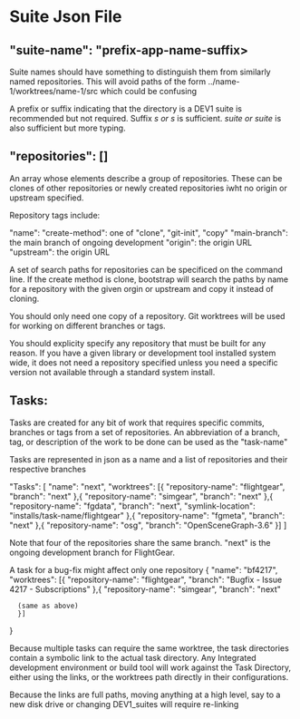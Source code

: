 # Suite Json File 

## "suite-name": "prefix-app-name-suffix>

  Suite names should have something to distinguish them from similarly named repositories.
  This will avoid paths of the form ../name-1/worktrees/name-1/src which could be confusing

  A prefix or suffix indicating that the directory is a DEV1 suite is recommended but not required.
  Suffix _s or s_ is sufficient. _suite or suite_ is also sufficient but more typing.

## "repositories": []

An array whose elements describe a group of repositories.  These can be clones of other repositories or newly created repositories iwht no origin or upstream specified.

  Repository tags include:

  "name":
  "create-method": one of "clone", "git-init", "copy"
  "main-branch":   the main branch of ongoing development
  "origin":        the origin URL
  "upstream":      the origin URL

 A set of search paths for repositories can be specificed on the command line.  If the create method is clone, bootstrap will search the paths by name for a repository with the given orgin or upstream and copy it instead of cloning.

 You should only need one copy of a repository. Git worktrees will be used for working on different branches or tags.

 You should explicity specify any repository that must be built for any reason.  If you have a given library or development tool installed system wide, it does not need a repository specified unless you need a specific version not available through a standard system install.

## Tasks:

Tasks are created for any bit of work that requires specific commits, branches or tags from a set of repositories. An abbreviation of a branch, tag, or description of the work to be done can be used as the "task-name"

Tasks are represented in json as a name and a list of repositories and their respective branches 

"Tasks": [
    "name": "next",
    "worktrees": [{
      "repository-name":  "flightgear",
      "branch":           "next"
      },{
      "repository-name":  "simgear",
      "branch":           "next"
      },{
      "repository-name":  "fgdata",
      "branch":           "next",
      "symlink-location": "installs/task-name/flightgear"
      },{
      "repository-name":  "fgmeta",
      "branch":           "next"
      },{
      "repository-name":  "osg",
      "branch":           "OpenSceneGraph-3.6"
    }]
]

Note that four of the repositories share the same branch.  "next" is the ongoing development branch for FlightGear.

A task for a bug-fix might affect only one repository
  {
    "name": "bf4217",
    "worktrees": [{
      "repository-name":  "flightgear",
      "branch":           "Bugfix - Issue 4217 - Subscriptions"
      },{
      "repository-name":  "simgear",
      "branch":           "next"

      (same as above)
      }]
  }

Because multiple tasks can require the same worktree, the task directories contain a symbolic link to the actual task directory.  Any Integrated development environment or build tool will work against the Task Directory, either using the links, or the worktrees path directly in their configurations.

Because the links are full paths, moving anything at a high level, say to a new disk drive or changing DEV1_suites will require re-linking 